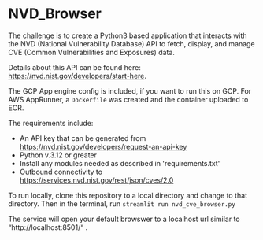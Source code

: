 # NVD_Browser
The challenge is to create a Python3 based application that interacts with the NVD (National Vulnerability Database) API to fetch, display, and manage CVE (Common Vulnerabilities and Exposures) data.

Details about this API can be found here: https://nvd.nist.gov/developers/start-here.

The GCP App engine config is included, if you want to run this on GCP.
For AWS AppRunner, a `Dockerfile` was created and the container uploaded to ECR.

The requirements include:
- An API key that can be generated from https://nvd.nist.gov/developers/request-an-api-key
- Python v.3.12 or greater
- Install any modules needed as described in 'requirements.txt'
- Outbound connectivity to https://services.nvd.nist.gov/rest/json/cves/2.0

To run locally, clone this repository to a local directory and change to that directory.
Then in the terminal, run `streamlit run nvd_cve_browser.py`

The service will open your default browswer to a localhost url similar to “http://localhost:8501/“ .  

